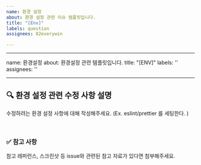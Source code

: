 ```yaml
---
name: 환경 설정
about: 환경 설정 관련 이슈 템플릿입니다.
title: "[Env]"
labels: question
assignees: 82everywin

---
```


---
name: 환경설정
about: 환경설정 관련 템플릿입니다.
title: "[ENV]"
labels: ''
assignees: ''

---

## 🔍 환경 설정 관련 수정 사항 설명

수정하려는 환경 설정 사항에 대해 작성해주세요.
(Ex. eslint/prettier 를 세팅한다. )

<br>

### ✅ 참고 사항

참고 레퍼런스, 스크린샷 등 issue와 관련된 참고 자료가 있다면 첨부해주세요.
